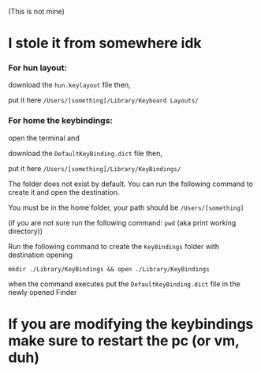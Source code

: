 (This is not mine)

# I stole it from somewhere idk

### For hun layout:

download the `hun.keylayout` file then,

put it here `/Users/[something]/Library/Keyboard Layouts/`

### For home the keybindings:

open the terminal and

download the `DefaultKeyBinding.dict` file then,

put it here `/Users/[something]/Library/KeyBindings/`

The folder does not exist by default. You can run the following command to create it and open the destination.

You must be in the home folder, your path should be `/Users/[something]`

(if you are not sure run the following command: `pwd` (aka print working directory))

Run the following command to create the `KeyBindings` folder with destination opening

`mkdir ./Library/KeyBindings && open ./Library/KeyBindings`

when the command executes put the `DefaultKeyBinding.dict` file in the newly opened Finder
# If you are modifying the keybindings make sure to restart the pc (or vm, duh)
